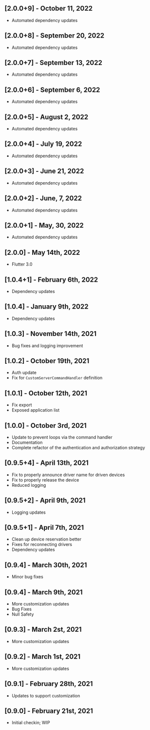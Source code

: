 ## [2.0.0+9] - October 11, 2022

* Automated dependency updates


## [2.0.0+8] - September 20, 2022

* Automated dependency updates


## [2.0.0+7] - September 13, 2022

* Automated dependency updates


## [2.0.0+6] - September 6, 2022

* Automated dependency updates


## [2.0.0+5] - August 2, 2022

* Automated dependency updates


## [2.0.0+4] - July 19, 2022

* Automated dependency updates


## [2.0.0+3] - June 21, 2022

* Automated dependency updates


## [2.0.0+2] - June, 7, 2022

* Automated dependency updates


## [2.0.0+1] - May, 30, 2022

* Automated dependency updates


## [2.0.0] - May 14th, 2022

* Flutter 3.0


## [1.0.4+1] - February 6th, 2022

* Dependency updates


## [1.0.4] - January 9th, 2022

* Dependency updates


## [1.0.3] - November 14th, 2021

* Bug fixes and logging improvement


## [1.0.2] - October 19th, 2021

* Auth update
* Fix for `CustomServerCommandHandler` definition


## [1.0.1] - October 12th, 2021

* Fix export
* Exposed application list


## [1.0.0] - October 3rd, 2021

* Update to prevent loops via the command handler
* Documentation
* Complete refactor of the authentication and authorization strategy


## [0.9.5+4] - April 13th, 2021

* Fix to properly announce driver name for driven devices
* Fix to properly release the device
* Reduced logging


## [0.9.5+2] - April 9th, 2021

* Logging updates


## [0.9.5+1] - April 7th, 2021

* Clean up device reservation better
* Fixes for reconnecting drivers
* Dependency updates


## [0.9.4] - March 30th, 2021

* Minor bug fixes


## [0.9.4] - March 9th, 2021

* More customization updates
* Bug Fixes
* Null Safety


## [0.9.3] - March 2st, 2021

* More customization updates


## [0.9.2] - March 1st, 2021

* More customization updates


## [0.9.1] - February 28th, 2021

* Updates to support customization


## [0.9.0] - February 21st, 2021

* Initial checkin; WIP









